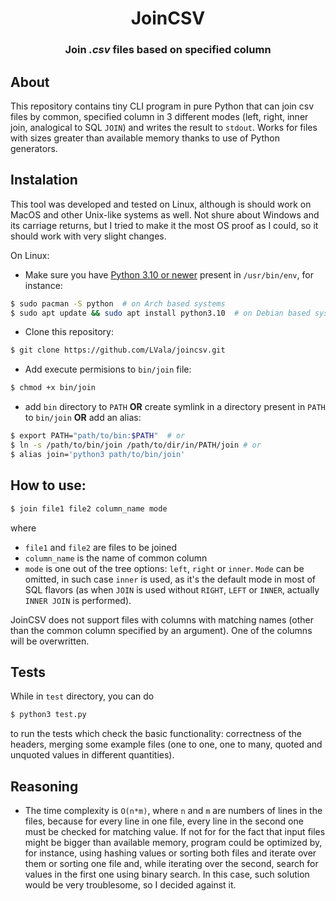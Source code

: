 <h1 align="center">JoinCSV</h1>
<h3 align="center">Join <i>.csv</i> files based on specified column</h3>

## About
This repository contains tiny CLI program in pure Python that can join csv files by common, specified column in 3 different modes (left, right, inner join, analogical to SQL ```JOIN```) and writes the result to ```stdout```. Works for files with sizes greater than available memory thanks to use of Python generators.

## Instalation
This tool was developed and tested on Linux, although is should work on MacOS and other Unix-like systems as well. Not shure about Windows and
its carriage returns, but I tried to make it the most OS proof as I could, so it should work with very slight changes.

On Linux:
- Make sure you have [Python 3.10 or newer](https://www.python.org/downloads/) present in ```/usr/bin/env```, for instance:
```bash
$ sudo pacman -S python  # on Arch based systems
$ sudo apt update && sudo apt install python3.10  # on Debian based systems
```
- Clone this repository:
```bash
$ git clone https://github.com/LVala/joincsv.git
```
- Add execute permisions to ```bin/join``` file:
```bash
$ chmod +x bin/join
```
- add ```bin``` directory to ```PATH``` **OR** create symlink in a directory present in ```PATH``` to ```bin/join```
**OR** add an alias:
```bash
$ export PATH="path/to/bin:$PATH"  # or
$ ln -s /path/to/bin/join /path/to/dir/in/PATH/join # or
$ alias join='python3 path/to/bin/join'
```

## How to use:
```bash
$ join file1 file2 column_name mode
```
where 
- ```file1``` and ```file2``` are files to be joined 
- ```column_name``` is the name of common column
- ```mode``` is one out of the tree options: ```left```, ```right``` or ```inner```. ```Mode``` can be omitted, in such case ```inner``` is used, as it's the default mode in most of SQL flavors (as when ```JOIN``` is used without ```RIGHT```, ```LEFT``` or ```INNER```, actually ```INNER JOIN``` is performed).

JoinCSV does not support files with columns with matching names (other than the common column specified by an argument). One of the columns will be overwritten. 

## Tests
While in ```test``` directory, you can do
```bash
$ python3 test.py
```
to run the tests which check the basic functionality: correctness of the headers, merging some example files 
(one to one, one to many, quoted and unquoted values in different quantities).

## Reasoning
- The time complexity is ```O(n*m)```, where ```n``` and ```m``` are numbers of lines in the files, because for every line in one file, every line in the second one must be checked for matching value. If not for for the fact that input files might be bigger than available memory, program could be optimized by, for instance, using hashing values or sorting both files and iterate over them or sorting one file and, while iterating over the second, search for values in the first one using binary search. In this case, such solution would be very troublesome, so I decided against it.
